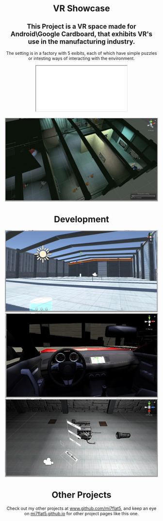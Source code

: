 
 <div align ="center">
 <h1><b>VR Showcase</b></h1>
 <h2>This Project is a VR space made for Android\Google Cardboard, that exhibits VR's use in the manufacturing industry.
 </h2>
<p>The setting is in a factory with 5 exibits, each of which have simple puzzles or intesting ways of interacting with the environment.</p> 
</div>



 <div align ="center">
<iframe
src="Tour.mp4">
</iframe>
</div>
<div><br></div>
<div align ="center">
<img src="OverView.jpg">
</div>
<div align ="center">
<h1><strong>Development</strong></h1>
<p></p>
</div>
<div align ="center">
<img src="2.jpg">
</div>
<div align ="center">
<img src="4.jpg">
</div>
<div align ="center">
<img src="5.jpg">
</div>

<div align ="center">
<h1><strong>Other Projects</strong></h1>
<p>Check out my other projects at <a href ="https://github.com/mi7flat5">www.github.com/mi7flat5</a>, and keep an eye on <a href ="https://mi7flat5.github.io">mi7flat5.github.io</a> for other project pages like this one.</p>
</div>

